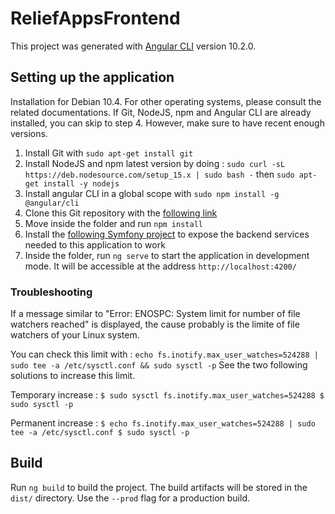 # ReliefAppsFrontend

This project was generated with [Angular CLI](https://github.com/angular/angular-cli) version 10.2.0.


## Setting up the application

Installation for Debian 10.4. For other operating systems, please consult the related documentations.
If Git, NodeJS, npm and Angular CLI are already installed, you can skip to step 4. However, make sure to have recent enough versions.

1. Install Git with ```sudo apt-get install git```
2. Install NodeJS and npm latest version by doing : ```sudo curl -sL https://deb.nodesource.com/setup_15.x | sudo bash -``` then ```sudo apt-get install -y nodejs```
3. Install angular CLI in a global scope with ```sudo npm install -g @angular/cli```
4. Clone this Git repository with the [following link](https://github.com/Matthis-M/ReliefAppsFrontend.git)
5. Move inside the folder and run ```npm install```
6. Install the [following Symfony project](https://github.com/Matthis-M/ReliefAppsBackend) to expose the backend services needed to this application to work
7. Inside the folder, run ```ng serve``` to start the application in development mode. It will be accessible at the address ```http://localhost:4200/```

### Troubleshooting

If a message similar to "Error: ENOSPC: System limit for number of file watchers reached" is displayed, the cause probably is the limite of file watchers of your Linux system.

You can check this limit with : `echo fs.inotify.max_user_watches=524288 | sudo tee -a /etc/sysctl.conf && sudo sysctl -p`
See the two following solutions to increase this limit.

Temporary increase :
`
$ sudo sysctl fs.inotify.max_user_watches=524288
$ sudo sysctl -p
`

Permanent increase :
`
$ echo fs.inotify.max_user_watches=524288 | sudo tee -a /etc/sysctl.conf
$ sudo sysctl -p
`

## Build

Run `ng build` to build the project. The build artifacts will be stored in the `dist/` directory. Use the `--prod` flag for a production build.

